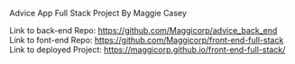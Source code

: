 
Advice App
Full Stack Project
By Maggie Casey

Link to back-end Repo: https://github.com/Maggicorp/advice_back_end
Link to font-end Repo: https://github.com/Maggicorp/front-end-full-stack
Link to deployed Project: https://maggicorp.github.io/front-end-full-stack/
